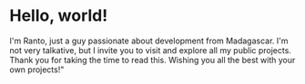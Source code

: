 # Hello, world!

I'm Ranto, just a guy passionate about development from Madagascar. I'm not very talkative, but I invite you to visit and explore all my public projects. Thank you for taking the time to read this. Wishing you all the best with your own projects!"
